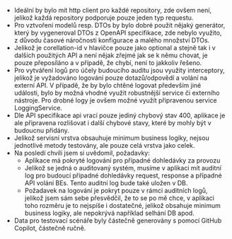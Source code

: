  - Ideální by bylo mít http client pro každé repository, zde ovšem není, jelikož každá repository podporuje pouze jeden typ requestu.
 - Pro vztvoření modelů resp. DTOs by bylo dobré použít nějaký generátor, který by vygeneroval DTOs z OpenAPI specifikace, zde nebylo využito, z důvodu časové náročnosti konfigurace a malého množství DTOs.
 - Jelikož je corellation-id v hlavičce pouze jako optional a stejně tak i v dalších použitých API a není nějak zřejmé jak se k němu chovat, je pouze přeposíláno a v případě, že chybí, není to jakkoliv řešeno.
 - Pro vytváření logů pro účely budoucího auditu jsou využity interceptory, jelikož je vyžadováno logování pouze dotazů/odpovědí a volání na externí API. V případě, že by bylo chtěné logovat především jiné události, bylo by možná vhodné využít robustnější service či externího nástroje. Pro drobné logy je ovšem možné využít připravenou service LoggingService.
 - Dle API specifikace api vrací pouze jediný chybový stav 400, aplikace je ale připravena rozlišovat i další chybové stavy, které by mohly být v budoucnu přidány.
 - Jelikož servisní vrstva obsauhuje minimum business logiky, nejsou jednotlivé metody testovány, ale pouze celá vrstva jako celek.
 - Na posledí chvíli jsem si uvědomil, požadavky:
    - Aplikace má pokryté logování pro případné dohledávky za provozu
    - Jelikož se jedná o auditovaný systém, musíme v aplikaci mít auditní log pro
      budoucí případné dohledávky request, response a případné API volání BEs.
      Tento auditní log bude také uložen v DB.
    - Požadavek na logování je pokryt pouze v rámci auditních logů, jelikož jsem sám sebe přesvědčil, že to se po mě chce, v aplikaci toho rozměru je to nejspíše i dostatečné, jelikož obsahuje minimum business logiky, ale nepokrývá například selhání DB apod.
 - Data pro testovací scénáře byly částečně generovány s pomocí GitHub Copilot, částečně ručně.